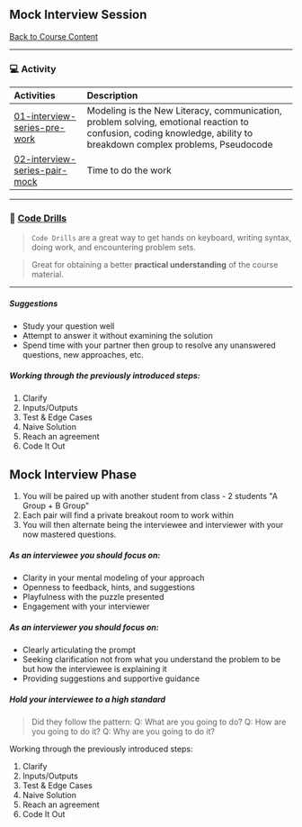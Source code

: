 ## Mock Interview Session
[Back to Course Content](../../README.md)

-----
### :computer: Activity

|  Activities |  Description |
|:--	|:--
|[01-interview-series-pre-work](./activities/01-interview-series-pre-work)| Modeling is the New Literacy, communication, problem solving, emotional reaction to confusion, coding knowledge, ability to breakdown complex problems, Pseudocode |
|[02-interview-series-pair-mock](./activities/02-interview-series-pair-mock)| Time to do the work |



------
### :dart: **[Code Drills](code-drills/README.md)**

> `Code Drills` are a great way to get hands on keyboard, writing syntax, doing work, and encountering problem sets. 

> Great for obtaining a better **practical understanding** of the course material. 

-----


##### Suggestions

* Study your question well
* Attempt to answer it without examining the solution
* Spend time with your partner then group to resolve any unanswered questions, new approaches, etc.

##### Working through the previously introduced steps:

1. Clarify
2. Inputs/Outputs
3. Test & Edge Cases
4. Naive Solution
5. Reach an agreement
6. Code It Out


## Mock Interview Phase 


1. You will be paired up with another student from class - 2 students "A Group + B Group"
2. Each pair will find a private breakout room to work within
3. You will then alternate being the interviewee and interviewer with your now mastered questions.

##### As an interviewee you should focus on:
* Clarity in your mental modeling of your approach
* Openness to feedback, hints, and suggestions
* Playfulness with the puzzle presented
* Engagement with your interviewer

##### As an interviewer you should focus on:
* Clearly articulating the prompt
* Seeking clarification not from what you understand the problem to be but how the interviewee is explaining it
* Providing suggestions and supportive guidance

##### Hold your interviewee to a high standard
> Did they follow the pattern:
  Q: What are you going to do?
  Q: How are you going to do it?
  Q: Why are you going to do it?

Working through the previously introduced steps:

1. Clarify
2. Inputs/Outputs
3. Test & Edge Cases
4. Naive Solution
5. Reach an agreement
6. Code It Out







